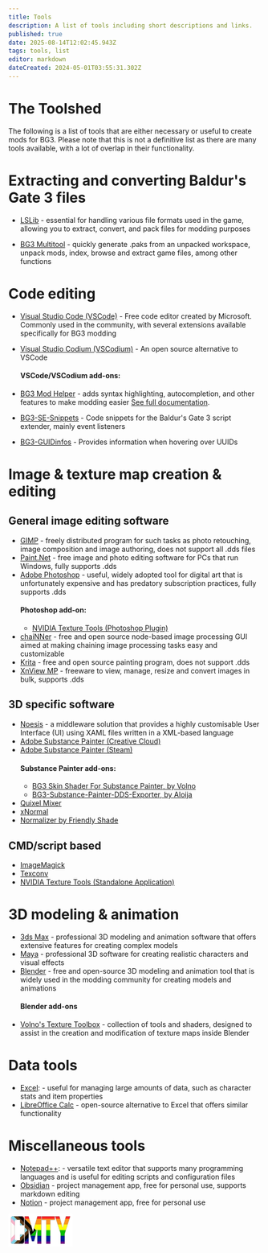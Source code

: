 ```yaml
---
title: Tools
description: A list of tools including short descriptions and links.
published: true
date: 2025-08-14T12:02:45.943Z
tags: tools, list
editor: markdown
dateCreated: 2024-05-01T03:55:31.302Z
---
```


# The Toolshed
The following is a list of tools that are either necessary or useful to create mods for BG3. Please note that this is not a definitive list as there are many tools available, with a lot of overlap in their functionality.
# Extracting and converting Baldur's Gate 3 files

- [LSLib](https://github.com/Norbyte/lslib) - essential for handling various file formats used in the game, allowing you to extract, convert, and pack files for modding purposes

- [BG3 Multitool](https://github.com/ShinyHobo/BG3-Modders-Multitool) - quickly generate .paks from an unpacked workspace, unpack mods, index, browse and extract game files, among other functions

# Code editing

- [Visual Studio Code (VSCode)](https://code.visualstudio.com/) - Free code editor created by Microsoft. Commonly used in the community, with several extensions available specifically for BG3 modding
- [Visual Studio Codium (VSCodium)](https://vscodium.com/) - An open source alternative to VSCode

  #### VSCode/VSCodium add-ons:

- [BG3 Mod Helper](https://marketplace.visualstudio.com/items?itemName=bg3-mod-helper) - adds syntax highlighting, autocompletion, and other features to make modding easier [See full documentation](/Tools/bg3-mod-helper).

- [BG3-SE-Snippets](https://marketplace.visualstudio.com/items?itemName=FallenStar.bg3-se-snippets) - Code snippets for the Baldur's Gate 3 script extender, mainly event listeners
- [BG3-GUIDinfos](https://marketplace.visualstudio.com/items?itemName=FallenStar.bg3guidinfos) - Provides information when hovering over UUIDs

# Image & texture map creation & editing

## General image editing software
- [GIMP](https://www.gimp.org/) - freely distributed program for such tasks as photo retouching, image composition and image authoring, does not support all .dds files
- [Paint.Net](https://www.getpaint.net/) - free image and photo editing software for PCs that run Windows, fully supports .dds
- [Adobe Photoshop](https://www.adobe.com/au/products/photoshop.html) - useful, widely adopted tool for digital art that is unfortunately expensive and has predatory subscription practices, fully supports .dds
  #### Photoshop add-on:
   - [NVIDIA Texture Tools (Photoshop Plugin)](https://developer.nvidia.com/texture-tools-exporter)
- [chaiNNer](https://chainner.app/) - free and open source node-based image processing GUI aimed at making chaining image processing tasks easy and customizable
- [Krita](https://krita.org/en/) - free and open source painting program, does not support .dds
- [XnView MP](https://www.xnview.com/en/xnviewmp/) - freeware to view, manage, resize and convert images in bulk, supports .dds


## 3D specific software
- [Noesis](/Tools/What-Is-Noesis) - a middleware solution that provides a highly customisable User Interface (UI) using XAML files written in a XML-based language
- [Adobe Substance Painter (Creative Cloud)](https://www.adobe.com/products/substance3d/apps/painter.html)
- [Adobe Substance Painter (Steam)](https://store.steampowered.com/app/2718190/Substance_3D_Painter_2024/)
  #### Substance Painter add-ons:
	- [BG3 Skin Shader For Substance Painter, by Volno](https://www.nexusmods.com/baldursgate3/mods/9045)
	- [BG3-Substance-Painter-DDS-Exporter, by Aloija](https://github.com/Aloija/BG3-Substance-Painter-DDS-Exporter/tree/main)
- [Quixel Mixer](https://quixel.com/mixer)
- [xNormal](https://xnormal.net/)
- [Normalizer by Friendly Shade](https://www.friendlyshade.com/normalizer)


## CMD/script based
- [ImageMagick](https://imagemagick.org/)
- [Texconv](https://github.com/microsoft/DirectXTex/wiki/Texconv)
- [NVIDIA Texture Tools (Standalone Application)](https://developer.nvidia.com/texture-tools-exporter)


# 3D modeling & animation
- [3ds Max](https://www.autodesk.com/products/3ds-max/free-trial) - professional 3D modeling and animation software that offers extensive features for creating complex models
- [Maya](https://www.autodesk.com/products/maya/free-trial) - professional 3D software for creating realistic characters and visual effects
- [Blender](https://www.blender.org/) - free and open-source 3D modeling and animation tool that is widely used in the modding community for creating models and animations
  #### Blender add-ons
- [Volno's Texture Toolbox](https://www.nexusmods.com/baldursgate3/mods/4310) -  collection of tools and shaders, designed to assist in the creation and modification of texture maps inside Blender

# Data tools

- [Excel](https://www.microsoft.com/en-us/microsoft-365/excel): - useful for managing large amounts of data, such as character stats and item properties
- [LibreOffice Calc](https://www.libreoffice.org/download/download/) - open-source alternative to Excel that offers similar functionality

# Miscellaneous tools
- [Notepad++](https://notepad-plus-plus.org/downloads/): - versatile text editor that supports many programming languages and is useful for editing scripts and configuration files
- [Obsidian](https://obsidian.md/) - project management app, free for personal use, supports markdown editing
- [Notion](https://www.notion.so) - project management app, free for personal use

![cmty_pride_logo.webp](/test/alithea/cmty_pride_logo.webp)

